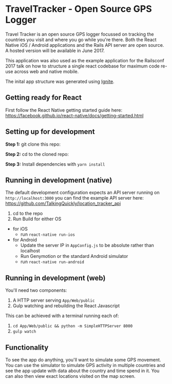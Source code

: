#  TravelTracker - Open Source GPS Logger

Travel Tracker is an open source GPS logger focussed on tracking the
countries you visit and where you go while you're there. Both the React
Native iOS / Android applications and the Rails API server are open
source. A hosted version will be available in June 2017.

This application was also used as the example application for the
Railsconf 2017 talk on how to structure a single react codebase for
maximum code re-use across web and native mobile.

The inital app structure was generated using [Ignite](https://github.com/infinitered/ignite).

## Getting ready for React

First follow the React Native getting started guide here:
<https://facebook.github.io/react-native/docs/getting-started.html>

## Setting up for development

**Step 1:** git clone this repo:

**Step 2:** cd to the cloned repo:

**Step 3:** Install dependencies with `yarn install`


## Running in development (native)

The default development configuration expects an API server running on
`http://localhost:3000` you can find the example API server here:
<https://github.com/TalkingQuickly/location_tracker_api>

1. cd to the repo
2. Run Build for either OS
  * for iOS
    * run `react-native run-ios`
  * for Android
    * Update the server IP in `AppConfig.js` to be absolute rather than
      localhost
    * Run Genymotion or the standard Android simulator
    * run `react-native run-android`

## Running in development (web)

You'll need two components:

1. A HTTP server serving `App/Web/public`
2. Gulp watching and rebuilding the React Javascript

This can be achieved with a terminal running each of:

1. `cd App/Web/public && python -m SimpleHTTPServer 8000`
2. `gulp watch`

## Functionality

To see the app do anything, you'll want to simulate some GPS movement.
You can use the simulator to simulate GPS activity in multiple countries
and see the app update with data about the country and time spend in it.
You can also then view exact locations visited on the map screen.
